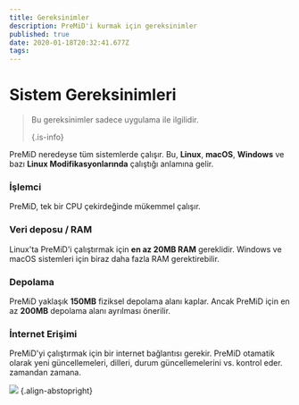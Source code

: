 ```yaml
---
title: Gereksinimler
description: PreMiD'i kurmak için gereksinimler
published: true
date: 2020-01-18T20:32:41.677Z
tags:
---
```


# Sistem Gereksinimleri

> Bu gereksinimler sadece uygulama ile ilgilidir. 
> 
> {.is-info}

PreMiD neredeyse tüm sistemlerde çalışır. Bu, **Linux**, **macOS**, **Windows** ve bazı **Linux Modifikasyonlarında** çalıştığı anlamına gelir.

### İşlemci
PreMiD, tek bir CPU çekirdeğinde mükemmel çalışır.

### Veri deposu / RAM
Linux'ta PreMiD'i çalıştırmak için **en az 20MB RAM** gereklidir. Windows ve macOS sistemleri için biraz daha fazla RAM gerektirebilir.

### Depolama
PreMiD yaklaşık **150MB** fiziksel depolama alanı kaplar. Ancak PreMiD için en az **200MB** depolama alanı ayrılması önerilir.

### İnternet Erişimi
PreMiD'yi çalıştırmak için bir internet bağlantısı gerekir. PreMiD otamatik olarak yeni güncellemeleri, dilleri, durum güncellemelerini vs. kontrol eder. zamandan zamana.

![](https://a.icons8.com/ViUXyjOj/f4tFww/svg.svg) {.align-abstopright}